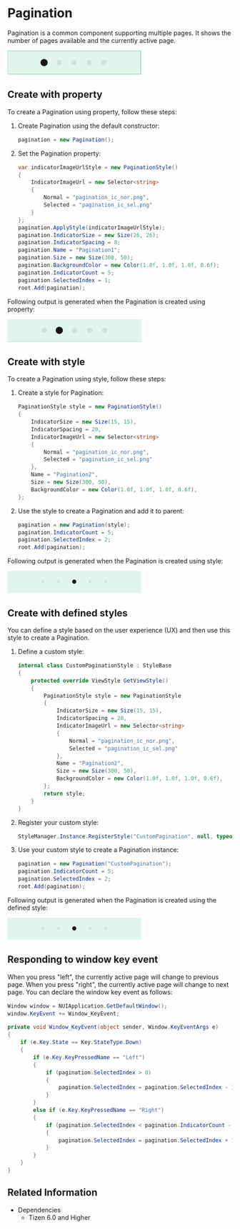 # Pagination

Pagination is a common component supporting multiple pages. It shows the number of pages available and the currently active page.

![Pagination](./media/Pagination.png)

## Create with property

To create a Pagination using property, follow these steps:

1. Create Pagination using the default constructor:

    ```cs
    pagination = new Pagination();
    ```

2. Set the Pagination property:

    ```cs
    var indicatorImageUrlStyle = new PaginationStyle()
    {
        IndicatorImageUrl = new Selector<string>
        {
            Normal = "pagination_ic_nor.png",
            Selected = "pagination_ic_sel.png"
        }
    };
    pagination.ApplyStyle(indicatorImageUrlStyle);
    pagination.IndicatorSize = new Size(26, 26);
    pagination.IndicatorSpacing = 8;
    pagination.Name = "Pagination1";
    pagination.Size = new Size(300, 50);
    pagination.BackgroundColor = new Color(1.0f, 1.0f, 1.0f, 0.6f);
    pagination.IndicatorCount = 5;
    pagination.SelectedIndex = 1;
    root.Add(pagination);
    ```

Following output is generated when the Pagination is created using property:

![Pagination1](./media/Pagination1.png)

## Create with style

To create a Pagination using style, follow these steps:

1. Create a style for Pagination:

    ```cs
    PaginationStyle style = new PaginationStyle()
    {
        IndicatorSize = new Size(15, 15),
        IndicatorSpacing = 20,
        IndicatorImageUrl = new Selector<string>
        {
            Normal = "pagination_ic_nor.png",
            Selected = "pagination_ic_sel.png"
        },
        Name = "Pagination2",
        Size = new Size(300, 50),
        BackgroundColor = new Color(1.0f, 1.0f, 1.0f, 0.6f),
    };
    ```

2. Use the style to create a Pagination and add it to parent:

    ```cs
    pagination = new Pagination(style);
    pagination.IndicatorCount = 5;
    pagination.SelectedIndex = 2;
    root.Add(pagination);
    ```

Following output is generated when the Pagination is created using style:

![Pagination2](./media/Pagination2.png)

## Create with defined styles

You can define a style based on the user experience (UX) and then use this style to create a Pagination.

1. Define a custom style:

    ```cs
    internal class CustomPaginationStyle : StyleBase
    {
        protected override ViewStyle GetViewStyle()
        {
            PaginationStyle style = new PaginationStyle
            {
                IndicatorSize = new Size(15, 15),
                IndicatorSpacing = 20,
                IndicatorImageUrl = new Selector<string>
                {
                    Normal = "pagination_ic_nor.png",
                    Selected = "pagination_ic_sel.png"
                },
                Name = "Pagination2",
                Size = new Size(300, 50),
                BackgroundColor = new Color(1.0f, 1.0f, 1.0f, 0.6f),
            };
            return style;
        }
    }
    ```

2. Register your custom style:

    ```cs
    StyleManager.Instance.RegisterStyle("CustomPagination", null, typeof(YourNameSpace.CustomPaginationStyle));
    ```

3. Use your custom style to create a Pagination instance:

    ```cs
    pagination = new Pagination("CustomPagination");
    pagination.IndicatorCount = 5;
    pagination.SelectedIndex = 2;
    root.Add(pagination);
    ```

Following output is generated when the Pagination is created using the defined style:

![Pagination2](./media/Pagination2.png)

## Responding to window key event

When you press "left", the currently active page will change to previous page.
When you press "right", the currently active page will change to next page.
You can declare the window key event as follows:

```cs
Window window = NUIApplication.GetDefaultWindow();
window.KeyEvent += Window_KeyEvent;
```

```cs
private void Window_KeyEvent(object sender, Window.KeyEventArgs e)
{
    if (e.Key.State == Key.StateType.Down)
    {
        if (e.Key.KeyPressedName == "Left")
        {
            if (pagination.SelectedIndex > 0)
            {
                pagination.SelectedIndex = pagination.SelectedIndex - 1;
            }
        }
        else if (e.Key.KeyPressedName == "Right")
        {
            if (pagination.SelectedIndex < pagination.IndicatorCount - 1)
            {
                pagination.SelectedIndex = pagination.SelectedIndex + 1;
            }
        }
    }
}
```

## Related Information

- Dependencies
  -   Tizen 6.0 and Higher
